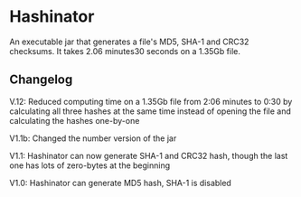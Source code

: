 # Hashinator
An executable jar that generates a file's MD5, SHA-1 and CRC32 checksums. It takes 2.06 minutes30 seconds on a 1.35Gb file.

## Changelog
V.12: Reduced computing time on a 1.35Gb file from 2:06 minutes to 0:30 by calculating all three hashes at the same time instead of opening the file and calculating the hashes one-by-one

V1.1b: Changed the number version of the jar

V1.1: Hashinator can now generate SHA-1 and CRC32 hash, though the last one has lots of zero-bytes at the beginning

V1.0: Hashinator can generate MD5 hash, SHA-1 is disabled
